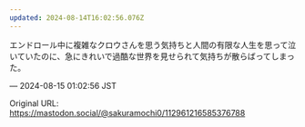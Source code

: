 ```yaml
---
updated: 2024-08-14T16:02:56.076Z
---
```


<p>エンドロール中に複雑なクロウさんを思う気持ちと人間の有限な人生を思って泣いていたのに、急にきれいで過酷な世界を見せられて気持ちが散らばってしまった。</p>

&mdash; 2024-08-15 01:02:56 JST

Original URL: https://mastodon.social/@sakuramochi0/112961216585376788
